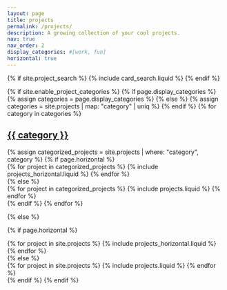 ```yaml
---
layout: page
title: projects
permalink: /projects/
description: A growing collection of your cool projects.
nav: true
nav_order: 2
display_categories: #[work, fun]
horizontal: true
---
```


{% if site.project_search %}
{% include card_search.liquid %}
{% endif %}

<!-- pages/projects.md -->
<div class="projects">
{% if site.enable_project_categories %}
  {% if page.display_categories %}
    {% assign categories = page.display_categories %}
  {% else %}
    {% assign categories = site.projects | map: "category" | uniq %}
  {% endif %}
  <!-- Display categorized projects -->
  {% for category in categories %}
    <a id="{{ category }}" href=".#{{ category }}" class="card-container">
      <h2 class="category">{{ category }}</h2>
    </a>
    {% assign categorized_projects = site.projects | where: "category", category %}
    <!-- Generate cards for each project -->
    {% if page.horizontal %}
      <div class="row row-cols-1 row-cols-md-2 card-container">
      {% for project in categorized_projects %}
        {% include projects_horizontal.liquid %}
      {% endfor %}
      </div>
      {% else %}
      <div class="row row-cols-1 row-cols-md-3 card-container">
        {% for project in categorized_projects %}
          {% include projects.liquid %}
        {% endfor %}
      </div>
    {% endif %}
  {% endfor %}

{% else %}

<!-- Display projects without categories -->
{% if page.horizontal %}

  <div class="projects">
    <div class="row row-cols-1 row-cols-md-2 card-container">
    {% for project in site.projects %}
      {% include projects_horizontal.liquid %}
    {% endfor %}
    </div>
  </div>
  {% else %}
  <div class="row row-cols-1 row-cols-md-3 card-container">
    {% for project in site.projects %}
      {% include projects.liquid %}
    {% endfor %}
  </div>
  {% endif %}
{% endif %}
</div>
